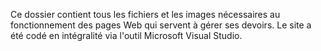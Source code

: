 Ce dossier contient tous les fichiers et les images nécessaires au fonctionnement des pages Web qui servent à gérer ses devoirs.
Le site a été codé en intégralité via l'outil Microsoft Visual Studio.
